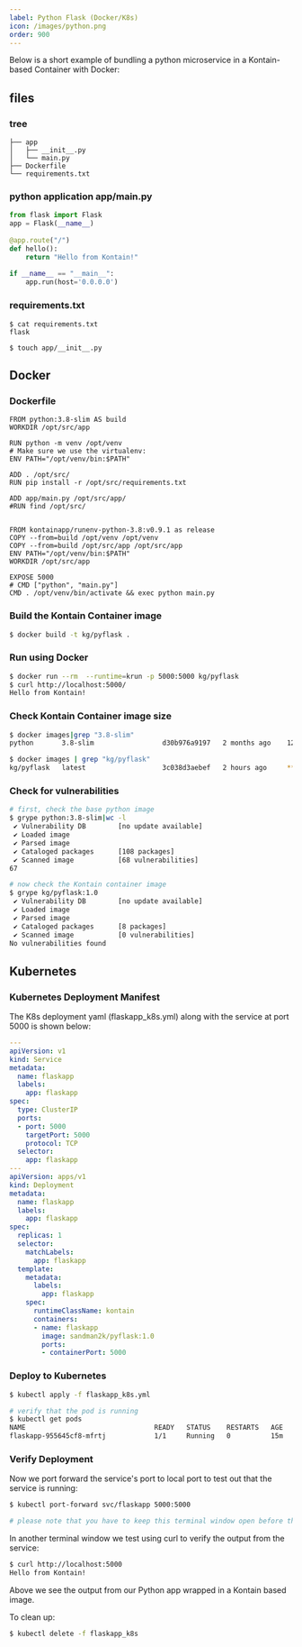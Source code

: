 ```yaml
---
label: Python Flask (Docker/K8s)
icon: /images/python.png
order: 900
---
```


Below is a short example of bundling a python microservice in a Kontain-based Container with Docker:

## files

### tree
```
├── app
│   ├── __init__.py
│   └── main.py
├── Dockerfile
└── requirements.txt
```

### python application app/main.py

```python
from flask import Flask
app = Flask(__name__)
 
@app.route("/")
def hello():
    return "Hello from Kontain!"
 
if __name__ == "__main__":
    app.run(host='0.0.0.0')
```

### requirements.txt
```
$ cat requirements.txt
flask

$ touch app/__init__.py
```


## Docker
### Dockerfile

```docker
FROM python:3.8-slim AS build
WORKDIR /opt/src/app

RUN python -m venv /opt/venv
# Make sure we use the virtualenv:
ENV PATH="/opt/venv/bin:$PATH"
 
ADD . /opt/src/
RUN pip install -r /opt/src/requirements.txt
 
ADD app/main.py /opt/src/app/
#RUN find /opt/src/


FROM kontainapp/runenv-python-3.8:v0.9.1 as release
COPY --from=build /opt/venv /opt/venv
COPY --from=build /opt/src/app /opt/src/app
ENV PATH="/opt/venv/bin:$PATH"
WORKDIR /opt/src/app
 
EXPOSE 5000
# CMD ["python", "main.py"]
CMD . /opt/venv/bin/activate && exec python main.py
```

### Build the Kontain Container image

```sh
$ docker build -t kg/pyflask .
```

### Run using Docker

```sh
$ docker run --rm  --runtime=krun -p 5000:5000 kg/pyflask
$ curl http://localhost:5000/
Hello from Kontain!
```

### Check Kontain Container image size
```sh
$ docker images|grep "3.8-slim"
python       3.8-slim                 d30b976a9197   2 months ago    122MB

$ docker images | grep "kg/pyflask"
kg/pyflask   latest                   3c038d3aebef   2 hours ago     **40.2MB**
```

### Check for vulnerabilities
```sh
# first, check the base python image
$ grype python:3.8-slim|wc -l
 ✔ Vulnerability DB        [no update available]
 ✔ Loaded image
 ✔ Parsed image
 ✔ Cataloged packages      [108 packages]
 ✔ Scanned image           [68 vulnerabilities]
67

# now check the Kontain container image
$ grype kg/pyflask:1.0
 ✔ Vulnerability DB        [no update available]
 ✔ Loaded image
 ✔ Parsed image
 ✔ Cataloged packages      [8 packages]
 ✔ Scanned image           [0 vulnerabilities]
No vulnerabilities found
```

## Kubernetes
### Kubernetes Deployment Manifest
The K8s deployment yaml (flaskapp_k8s.yml) along with the service at port 5000 is shown below:
```yaml
---
apiVersion: v1
kind: Service
metadata:
  name: flaskapp
  labels:
    app: flaskapp
spec:
  type: ClusterIP 
  ports:
  - port: 5000
    targetPort: 5000
    protocol: TCP
  selector:
    app: flaskapp
---
apiVersion: apps/v1
kind: Deployment
metadata:
  name: flaskapp
  labels:
    app: flaskapp
spec:
  replicas: 1
  selector:
    matchLabels:
      app: flaskapp
  template:
    metadata:
      labels:
        app: flaskapp
    spec:
      runtimeClassName: kontain
      containers:
      - name: flaskapp
        image: sandman2k/pyflask:1.0
        ports:
        - containerPort: 5000
```

### Deploy to Kubernetes
```sh
$ kubectl apply -f flaskapp_k8s.yml

# verify that the pod is running
$ kubectl get pods
NAME                                READY   STATUS    RESTARTS   AGE
flaskapp-955645cf8-mfrtj            1/1     Running   0          15m
```

### Verify Deployment
Now we port forward the service's port to local port to test out that the service is running:
```sh
$ kubectl port-forward svc/flaskapp 5000:5000

# please note that you have to keep this terminal window open before the next step
```

In another terminal window we test using curl to verify the output from the service:
```sh
$ curl http://localhost:5000
Hello from Kontain!
```

Above we see the output from our Python app wrapped in a Kontain based image.

To clean up:
```sh
$ kubectl delete -f flaskapp_k8s
```
